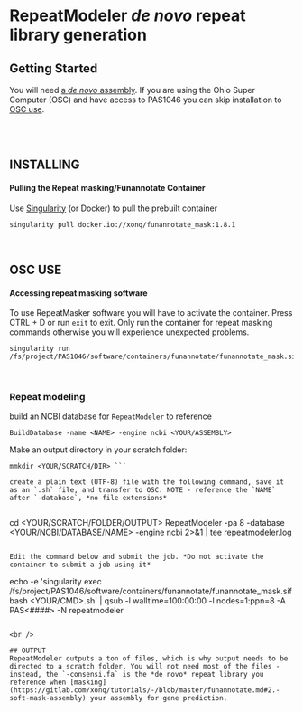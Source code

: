 # RepeatModeler *de novo* repeat library generation

## Getting Started
You will need [a *de novo* assembly](https://gitlab.com/xonq/tutorials/-/blob/master/assembly.md). If you are using the Ohio Super Computer (OSC) and have access to PAS1046 you can skip installation to [OSC use](https://gitlab.com/xonq/tutorials/-/blob/master/repeatmodeler.md#osc-use).


<br /><br />

## INSTALLING
#### Pulling the Repeat masking/Funannotate Container
 
Use [Singularity](https://gitlab.com/xonq/tutorials/-/blog/master/containers.md) (or Docker) to pull the prebuilt container
```
singularity pull docker.io://xonq/funannotate_mask:1.8.1
```

<br />

## OSC USE
#### Accessing repeat masking software
To use RepeatMasker software you will have to activate the container. Press CTRL + D or run `exit` to exit. Only run the container for repeat masking commands otherwise you will experience unexpected problems.
```
singularity run /fs/project/PAS1046/software/containers/funannotate/funannotate_mask.sif
```

<br />

### Repeat modeling
build an NCBI database for `RepeatModeler` to reference
```
BuildDatabase -name <NAME> -engine ncbi <YOUR/ASSEMBLY>
```

Make an output directory  in your scratch folder:

```
mmkdir <YOUR/SCRATCH/DIR> ```

create a plain text (UTF-8) file with the following command, save it as an `.sh` file, and transfer to OSC. NOTE - reference the `NAME` after `-database`, *no file extensions*


```
cd <YOUR/SCRATCH/FOLDER/OUTPUT>
RepeatModeler -pa 8 -database <YOUR/NCBI/DATABASE/NAME> -engine ncbi 2>&1 | tee repeatmodeler.log
```

Edit the command below and submit the job. *Do not activate the container to submit a job using it*
```
echo -e 'singularity exec /fs/project/PAS1046/software/containers/funannotate/funannotate_mask.sif bash <YOUR/CMD>.sh' | qsub -l walltime=100:00:00 -l nodes=1:ppn=8 -A PAS<####> -N repeatmodeler
```

<br />

## OUTPUT
RepeatModeler outputs a ton of files, which is why output needs to be directed to a scratch folder. You will not need most of the files - instead, the `-consensi.fa` is the *de novo* repeat library you reference when [masking](https://gitlab.com/xonq/tutorials/-/blob/master/funannotate.md#2.-soft-mask-assembly) your assembly for gene prediction.
